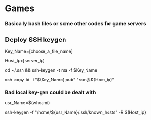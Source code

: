 # Games
### Basically bash files or some other codes for game servers



## Deploy SSH keygen

  Key_Name=[choose_a_file_name]
  
  Host_ip=[server_ip]
  
  cd ~/.ssh && ssh-keygen -t rsa -f $Key_Name
  
  ssh-copy-id -i "${Key_Name}.pub"  "root@${Host_ip}"

  ### Bad local key-gen could be dealt with
  
  usr_Name=$(whoami)
  
  ssh-keygen -f "/home/${usr_Name}/.ssh/known_hosts" -R ${Host_ip}
